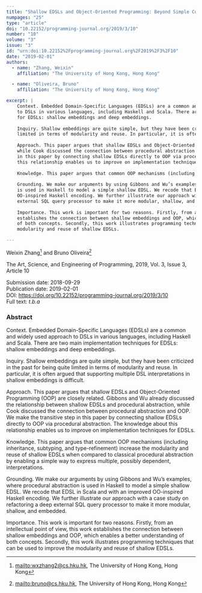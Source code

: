 ```yaml
---
title: "Shallow EDSLs and Object-Oriented Programming: Beyond Simple Compositionality"
numpages: "25"
type: "article"
doi: "10.22152/programming-journal.org/2019/3/10"
number: "10"
volume: "3"
issue: "3"
id: "urn:doi:10.22152%2Fprogramming-journal.org%2F2019%2F3%2F10"
date: "2019-02-01"
authors: 
  - name: "Zhang, Weixin"
    affiliation: "The University of Hong Kong, Hong Kong"

  - name: "Oliveira, Bruno"
    affiliation: "The University of Hong Kong, Hong Kong"

excerpt: |
    Context. Embedded Domain-Specific Languages (EDSLs) are a common and widely used approach
    to DSLs in various languages, including Haskell and Scala. There are two main implementation techniques
    for EDSLs: shallow embeddings and deep embeddings.
    
    Inquiry. Shallow embeddings are quite simple, but they have been criticized in the past for being quite
    limited in terms of modularity and reuse. In particular, it is often argued that supporting multiple DSL interpretations in shallow embeddings is difficult.
    
    Approach. This paper argues that shallow EDSLs and Object-Oriented Programming (OOP) are closely related. Gibbons and Wu already discussed the relationship between shallow EDSLs and procedural abstraction,
    while Cook discussed the connection between procedural abstraction and OOP. We make the transitive step
    in this paper by connecting shallow EDSLs directly to OOP via procedural abstraction. The knowledge about
    this relationship enables us to improve on implementation techniques for EDSLs.
    
    Knowledge. This paper argues that common OOP mechanisms (including inheritance, subtyping, and type-refinement) increase the modularity and reuse of shallow EDSLs when compared to classical procedural abstraction by enabling a simple way to express multiple, possibly dependent, interpretations.
    
    Grounding. We make our arguments by using Gibbons and Wu’s examples, where procedural abstraction
    is used in Haskell to model a simple shallow EDSL. We recode that EDSL in Scala and with an improved
    OO-inspired Haskell encoding. We further illustrate our approach with a case study on refactoring a deep
    external SQL query processor to make it more modular, shallow, and embedded.
    
    Importance. This work is important for two reasons. Firstly, from an intellectual point of view, this work
    establishes the connection between shallow embeddings and OOP, which enables a better understanding
    of both concepts. Secondly, this work illustrates programming techniques that can be used to improve the
    modularity and reuse of shallow EDSLs.

---
```

Weixin Zhang[^1] and Bruno Oliveira[^2]

The Art, Science, and Engineering of Programming, 2019, Vol. 3, Issue 3, Article 10

Submission date: 2018-09-29  
Publication date: 2019-02-01  
DOI: <https://doi.org/10.22152/programming-journal.org/2019/3/10>  
Full text: *t.b.a*  


### Abstract
Context. Embedded Domain-Specific Languages (EDSLs) are a common and widely used approach
to DSLs in various languages, including Haskell and Scala. There are two main implementation techniques
for EDSLs: shallow embeddings and deep embeddings.

Inquiry. Shallow embeddings are quite simple, but they have been criticized in the past for being quite
limited in terms of modularity and reuse. In particular, it is often argued that supporting multiple DSL interpretations in shallow embeddings is difficult.

Approach. This paper argues that shallow EDSLs and Object-Oriented Programming (OOP) are closely related. Gibbons and Wu already discussed the relationship between shallow EDSLs and procedural abstraction,
while Cook discussed the connection between procedural abstraction and OOP. We make the transitive step
in this paper by connecting shallow EDSLs directly to OOP via procedural abstraction. The knowledge about
this relationship enables us to improve on implementation techniques for EDSLs.

Knowledge. This paper argues that common OOP mechanisms (including inheritance, subtyping, and type-refinement) increase the modularity and reuse of shallow EDSLs when compared to classical procedural abstraction by enabling a simple way to express multiple, possibly dependent, interpretations.

Grounding. We make our arguments by using Gibbons and Wu’s examples, where procedural abstraction
is used in Haskell to model a simple shallow EDSL. We recode that EDSL in Scala and with an improved
OO-inspired Haskell encoding. We further illustrate our approach with a case study on refactoring a deep
external SQL query processor to make it more modular, shallow, and embedded.

Importance. This work is important for two reasons. Firstly, from an intellectual point of view, this work
establishes the connection between shallow embeddings and OOP, which enables a better understanding
of both concepts. Secondly, this work illustrates programming techniques that can be used to improve the
modularity and reuse of shallow EDSLs.


[^1]: <mailto:wxzhang2@cs.hku.hk>, The University of Hong Kong, Hong Kong
[^2]: <mailto:bruno@cs.hku.hk>, The University of Hong Kong, Hong Kong
